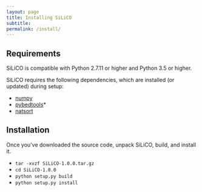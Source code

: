 ```yaml
---
layout: page
title: Installing SiLiCO
subtitle: 
permalink: /install/
---
```


Requirements
---
SiLiCO is compatible with Python 2.7.11 or higher and Python 3.5 or higher.

SiLiCO requires the following dependencies, which are installed (or updated) during setup:

+ [numpy](http://www.numpy.org/)
+ [pybedtools](https://pythonhosted.org/pybedtools/)*
+ [natsort](http://pythonhosted.org/natsort/)

Installation
---
Once you've downloaded the source code, unpack SiLiCO, build, and install it.

+ `tar -xvzf SiLiCO-1.0.0.tar.gz`
+ `cd SiLiCO-1.0.0`
+ `python setup.py build`
+ `python setup.py install`

